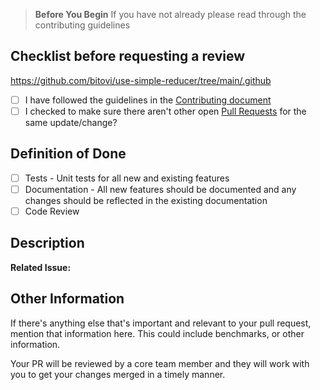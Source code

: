 > **Before You Begin**
> If you have not already please read through the contributing guidelines

## Checklist before requesting a review

https://github.com/bitovi/use-simple-reducer/tree/main/.github

- [ ] I have followed the guidelines in the [Contributing document](../../tree/main/CONTRIBUTING.md)
- [ ] I checked to make sure there aren't other open [Pull Requests](../../pulls) for the same update/change?

## Definition of Done

- [ ] Tests - Unit tests for all new and existing features
- [ ] Documentation - All new features should be documented and any changes should be reflected in the existing documentation
- [ ] Code Review

## Description

**Related Issue:** <!-- This project requires an issue for all PRs, add the related issues here -->

<!-- Describe your changes in details -->

## Other Information

If there's anything else that's important and relevant to your pull request, mention that information here. This could include benchmarks, or other information.

Your PR will be reviewed by a core team member and they will work with you to get your changes merged in a timely manner.
